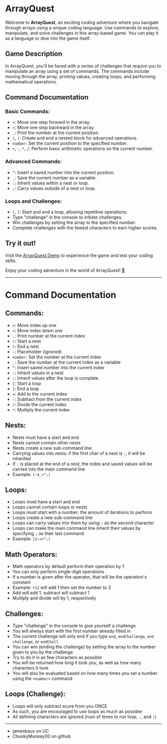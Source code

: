 # ArrayQuest

Welcome to **ArrayQuest**, an exciting coding adventure where you navigate through arrays using a unique coding language. Use commands to explore, manipulate, and solve challenges in this array-based game. You can play it as a language or dive into the game itself.

## Game Description

In ArrayQuest, you'll be faced with a series of challenges that require you to manipulate an array using a set of commands. The commands include moving through the array, printing values, creating loops, and performing mathematical operations.

## Command Documentation

### Basic Commands:
- `>`: Move one step forward in the array.
- `<`: Move one step backward in the array.
- `.`: Print the number at the current position.
- `(`, `)`: Create and end a nested block for advanced operations.
- `number`: Set the current position to the specified number.
- `+`, `-`, `*`, `/`: Perform basic arithmetic operations on the current number.

### Advanced Commands:
- `^`: Insert a saved number into the current position.
- `_`: Save the current number as a variable.
- `:`: Inherit values within a nest or loop.
- `;`: Carry values outside of a nest or loop.

### Loops and Challenges:
- `[`, `]`: Start and end a loop, allowing repetitive operations.
- Type "challenge" in the console to initiate challenges.
- Win challenges by setting the array to the specified number.
- Complete challenges with the fewest characters to earn higher scores.

## Try it out!

Visit the <a href="https://chunkymonkey00.github.io/NerdChallenge/" target="_blank">ArrayQuest Demo</a> to experience the game and test your coding skills.

Enjoy your coding adventure in the world of ArrayQuest! 🚀  
  
---
  

# Command Documentation

## Commands:
- `>`: Move index up one
- `<`: Move index down one
- `.`: Print number at the current index
- `(`: Start a nest
- `)`: End a nest
- `~`: Placeholder (ignored)
- `number`: Set the number at the current index
- `_`: Save the number at the current index as a variable
- `^`: Insert saved number into the current index
- `:`: Inherit values in a nest
- `;`: Inherit values after the loop is complete
- `[`: Start a loop
- `]`: End a loop
- `+`: Add to the current index
- `-`: Subtract from the current index
- `/`: Divide the current index
- `*`: Multiply the current index

## Nests:
- Nests must have a start and end
- Nests cannot contain other nests
- Nests create a new sub-command line
- Carrying values into nests: if the first char of a nest is `:`, it will be inherited
- If `;` is placed at the end of a nest, the index and saved values will be carried into the main command line
- Example: `(:4_<^;)`

## Loops:
- Loops must have a start and end
- Loops cannot contain loops or nests
- Loops must start with a number; the amount of iterations to perform
- Loops create a new sub-command line
- Loops can carry values into them by using `:` as the second character
- Loops can make the main command line inherit their values by specifying `;` as their last command
- Example: `[2:<<^;]`

## Math Operators:
- Math operators by default perform their operation by 1
- You can only perform single-digit operations
- If a number is given after the operator, that will be the operation's constant
- Example: `+12` will add 1 then set the number to 2
- Add will add 1, subtract will subtract 1
- Multiply and divide will by 1, respectively

## Challenges:
- Type "challenge" in the console to give yourself a challenge
- You will always start with the first number already filled in
- The current challenge will only end if you type `end`, `endChallenge`, `end challenge`, or `endChall`
- You can win (ending the challenge) by setting the array to the number given to you by the challenge
- Try to do it in as few characters as possible
- You will be returned how long it took you, as well as how many characters it took
- You will also be evaluated based on how many times you set a number using the `<number>` command

## Loops (Challenge):
- Loops will only subtract score from you ONCE
- As such, you are encouraged to use loops as much as possible
- All defining characters are ignored (num of times to run loop, `:`, and `;`)

---
- jamesbaus on UC
- ChunkyMonkey00 on github
